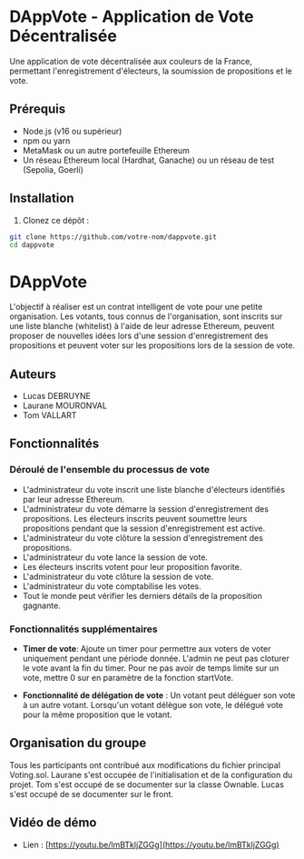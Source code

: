# DAppVote - Application de Vote Décentralisée

Une application de vote décentralisée aux couleurs de la France, permettant l'enregistrement d'électeurs, la soumission de propositions et le vote.

## Prérequis

- Node.js (v16 ou supérieur)
- npm ou yarn
- MetaMask ou un autre portefeuille Ethereum
- Un réseau Ethereum local (Hardhat, Ganache) ou un réseau de test (Sepolia, Goerli)

## Installation

1. Clonez ce dépôt :
```bash
git clone https://github.com/votre-nom/dappvote.git
cd dappvote
```

# DAppVote
L'objectif à réaliser est un contrat intelligent de vote pour une petite organisation. Les votants, tous connus de l'organisation, sont inscrits sur une liste blanche (whitelist) à l'aide de leur adresse Ethereum, peuvent proposer de nouvelles idées lors d'une session d'enregistrement des propositions et peuvent voter sur les propositions lors de la session de vote.

## Auteurs
- Lucas DEBRUYNE
- Laurane MOURONVAL
- Tom VALLART

## Fonctionnalités 
### Déroulé de l'ensemble du processus de vote
- L'administrateur du vote inscrit une liste blanche d'électeurs identifiés par leur adresse Ethereum.
- L'administrateur du vote démarre la session d'enregistrement des propositions.
Les électeurs inscrits peuvent soumettre leurs propositions pendant que la session d'enregistrement est active.
- L'administrateur du vote clôture la session d'enregistrement des propositions.
- L'administrateur du vote lance la session de vote.
- Les électeurs inscrits votent pour leur proposition favorite.
- L'administrateur du vote clôture la session de vote.
- L'administrateur du vote comptabilise les votes.
- Tout le monde peut vérifier les derniers détails de la proposition gagnante.

### Fonctionnalités supplémentaires
- **Timer de vote**: Ajoute un timer pour permettre aux voters de voter uniquement pendant une période donnée. L'admin ne peut pas cloturer le vote avant la fin du timer. Pour ne pas avoir de temps limite sur un vote, mettre 0 sur en paramètre de la fonction startVote.

- **Fonctionnalité de délégation de vote** : Un votant peut déléguer son vote à un autre votant. Lorsqu'un votant délègue son vote, le délégué vote pour la même proposition que le votant.
 
## Organisation du groupe 
Tous les participants ont contribué aux modifications du fichier principal Voting.sol.
Laurane s'est occupée de l'initialisation et de la configuration du projet. 
Tom s'est occupé de se documenter sur la classe Ownable.
Lucas s'est occupé de se documenter sur le front.

## Vidéo de démo
- Lien : [https://youtu.be/lmBTkljZGGg](https://youtu.be/lmBTkljZGGg)

